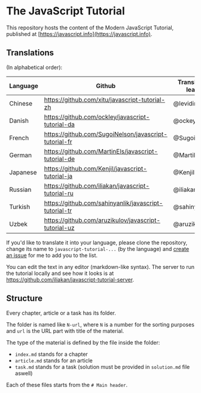 # The JavaScript Tutorial

This repository hosts the content of the Modern JavaScript Tutorial, published at [https://javascript.info](https://javascript.info).

## Translations

(In alphabetical order):

| Language | Github | Translation leads | Translated (%) | Published |
|----------|--------|-------------------|-----------------|-----------|
| Chinese | https://github.com/xitu/javascript-tutorial-zh | @leviding | ![](http://translate-hook.javascript.info/stats/zh.svg) | - |
| Danish | https://github.com/ockley/javascript-tutorial-da | @ockey | ![](http://translate-hook.javascript.info/stats/da.svg) | - |
| French | https://github.com/SugoiNelson/javascript-tutorial-fr | @SugoiNelson | ![](http://translate-hook.javascript.info/stats/fr.svg) | - |
| German | https://github.com/MartinEls/javascript-tutorial-de | @MartilEls | ![](http://translate-hook.javascript.info/stats/de.svg) | - |
| Japanese | https://github.com/KenjiI/javascript-tutorial-ja | @KenjiI | ![](http://translate-hook.javascript.info/stats/ja.svg) | - |
| Russian | https://github.com/iliakan/javascript-tutorial-ru | @iliakan | | https://learn.javascript.ru |
| Turkish | https://github.com/sahinyanlik/javascript-tutorial-tr | @sahinyanlik | ![](http://translate-hook.javascript.info/stats/tr.svg) | - |
| Uzbek | https://github.com/aruzikulov/javascript-tutorial-uz | @aruzikulov | ![](http://translate-hook.javascript.info/stats/uz.svg) | - |

If you'd like to translate it into your language, please clone the repository, change its name to `javascript-tutorial-...` (by the language) and [create an issue](https://github.com/iliakan/javascript-tutoria-en/issues/new) for me to add you to the list.

You can edit the text in any editor (markdown-like syntax). The server to run the tutorial locally and see how it looks is at <https://github.com/iliakan/javascript-tutorial-server>.  

## Structure

Every chapter, article or a task has its folder.

The folder is named like `N-url`, where `N` is a number for the sorting purposes and `url` is the URL part with title of the material.

The type of the material is defined by the file inside the folder:

  - `index.md` stands for a chapter
  - `article.md` stands for an article
  - `task.md` stands for a task (solution must be provided in `solution.md` file aswell)

Each of these files starts from the `# Main header`.
